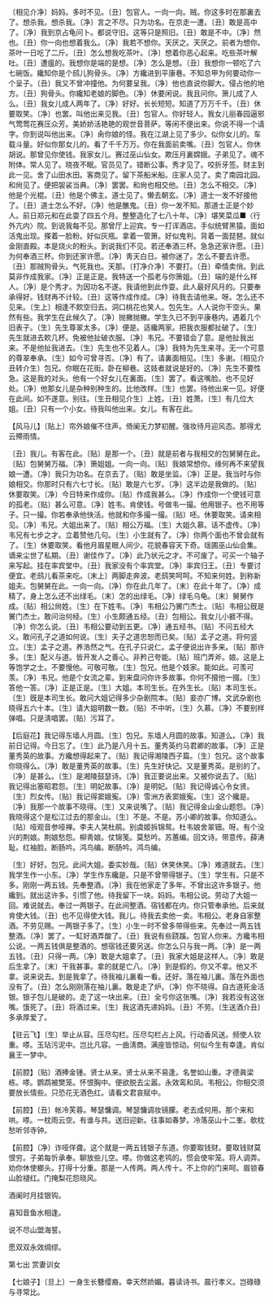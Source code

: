 <!-- { "loadSidebar": true } -->
〔相见介净〕妈妈。多时不见。〔丑〕包官人。一向一向。贼。你这多时在那裏去了。想杀我。想杀我。〔净〕言之不尽。只为功名。在京走一遭。〔丑〕敢是高中了。〔净〕我到京占龟问卜。都说守旧。这等只是照旧。〔丑〕敢是不中。〔净〕然也。〔丑〕你一向也想着我么。〔净〕我若不想你。天厌之。天厌之。前者为想你。茶叶一日吃了二斤。〔丑〕怎么想我吃茶叶。〔净〕想着你恶心起来。吃些茶叶解吐。〔丑〕遭瘟的。我想你是端的是想。〔净〕怎么是想。〔丑〕我想你一顿吃了六七碗饭。纔知你是个鸱儿狗骨头。〔净〕方纔进到平康巷。不知总甲为何要动你一个呈子。〔丑〕我又不曾冲撞他。为何要呈我。〔净〕他也直说你脚大。侵占他的地方。〔丑〕狗骨头。你纔知老娘的脚色。〔净〕休要闲说。我且问你。箫儿成了人么。〔丑〕我女儿成人两年了。〔净〕好好。长长短短。知道了万万千千。〔丑〕休要取笑。〔净〕也罢。叫他出来见我。〔丑〕包官人。你好轻人。我女儿丽春园逼邪气莺莺花赛压众芳。美娇娇活艳艳的观世音菩萨。等闲不便出来。你说不得一个请字。你到说叫他出来。〔净〕肏你娘的怪。我在江湖上见了多少。似你女儿的。车载斗量。好似你那女儿的。看了千千万万。你在我面前卖嘴。〔丑〕包官人。你休胡说。那曾见你使钱。我家女儿。赛过巫山仙女。欺压月裏嫦娥。子弟见了。魂不附体。常人见了。晓夜不眠。官员见了。错断公事。秀才见了。咬折牙签。财主到此一见。舍了山田水田。客商见了。留下茶船米船。庄家人见了。卖了南园北园。和尙见了。便把袈裟当典。〔净〕罢罢。和尙也相交他。〔丑〕怎么不相交。〔净〕他是个光棍。〔丑〕他是个佛主。道士见了。懒去朝玄。〔净〕道士一发不好接他了。〔丑〕道士怎么不好。〔净〕他是醮鬼。〔丑〕你一发不知。那道士正是个妙人。前日郑元和在此耍了四五个月。整整造化了七八十年。〔净〕堪笑菜瓜■〈行外亢内〉院。到说我每不见。那曾厅上迎宾。专一打诨酒店。手似统臂黑猿。面如活鬼出现。搽着一脸粉。好似灰甁。拿着一管箫。好似鬼判。背着一面琵琶。就似金刚直殿。本是烧火的粉头。到说我们不见。若还奉酒三杯。急急还家许愿。〔丑〕为何奉酒三杯。你到还家许愿。〔净〕靑天白日。被你迷了。怎么不要去许愿。〔丑〕那贼狗骨头。气死我也。天那。〔打净介净〕不要打。〔丑〕牵情卖俏。到此莫非作成我家。〔净〕正是正是。我特送一个孤老与你箫姐。〔丑〕端的是什么样人。〔净〕是个秀才。为因功名不遂。我请他到此作耍。此人最好风月的。只要奉承得好。钱财再不计较。〔丑〕这等作成作成。〔净〕待我去请他来。呀。怎么还不见来。〔生上〕相逢不飮空归去。洞口桃花也笑人。包先生。人人说你干空头。果然有些。我学生在此候久了。〔净〕抛撇抛撇。学生久已不到平康巷内。遇着几个旧表子。〔生〕先生尊翠太多。〔净〕便是。适纔两家。把我衣服都扯破了。〔生〕先生就进去飮几杯。免被他扯破衣服。〔净〕韦兄。不要错会了意。是他扯我出来。不是他扯我进去。〔生〕先生也不见着人。〔净〕我特为先生来寻。无一个可意的尊翠奉承。〔生〕如今可曾寻否。〔净〕有了。请裏面相见。〔生〕多谢。〔相见介丑转介生〕包兄。你眠在花街。卧在柳巷。这妓者就说是好的。〔净〕先生不要性急。这是我的对头。他有一个好女儿在裏面。〔生〕罢了。看这嘴脸。也不见好处。〔净〕他那女儿是杂种别种生的。比他改样。〔生〕也罢。待他出来一见。好便在此间。如不遂意。别往。〔生丑相见介生〕上姓。〔丑〕姓萧。〔生〕有几位大姐。〔丑〕只有一个小女。待我叫他出来。女儿。有客在此。 

【风马儿】〔贴上〕帘外娘催不住声。倚阑无力梦初醒。强妆待月迎风态。那得尤云殢雨情。

〔丑〕我儿。有客在此。〔贴〕是那一个。〔丑〕就是前者与我相交的包舅舅在此。〔贴〕包舅舅万福。〔净〕箫姐姐。一向一向。〔贴〕我娘常想你。缘何再不来望我娘一遭。〔净〕我只为功名。在京去了。〔贴〕敢是坐监。〔净〕正是。我当时与你娘相交。你那时只有六七寸长。〔贴〕敢是六七岁。〔净〕这半边是我做的。〔贴〕休要取笑。〔净〕今日特来作成你。〔贴〕作成我甚么。〔净〕作成你一个使钱可意的孤老。〔贴〕甚么可意。〔净〕姓韦。肯使钱。号做韦一撮。他用银子。也不用等子。只一撮。你若奉承他快活。他就和你多撮一撮。〔贴〕呸。休要取笑。请来相见。〔净〕韦兄。大姐出来了。〔贴〕相公万福。〔生〕大姐久慕。话不虚传。〔净〕韦兄有七步之才。立着赞他几句。〔生〕小生就有了。〔净〕你两个面也不曾会就有了。〔生〕休要取笑。看他月眉星眼人间少。花貌春容天下奇。瑶圃巫山仙会集。谪来尘世了私期。〔丑〕谢佳作了。〔净〕此乃状元之才。不可废了。可买一个轴子来写起。挂在率宾堂中。〔丑〕我家没有个率宾堂。〔净〕率宾归王。〔丑〕专要讨便宜。老鸱儿看茶来吃。〔末上〕两脚走奔波。老鸱笑呵呵。不知来何姓。到称新姐夫。包舅舅在此。一向一向。〔净〕你在此几年了。〔末〕在此十年了。〔净〕成精了。身上怎么还不出绿毛。〔末〕怎的出绿毛。〔净〕绿毛乌龟。〔末〕舅舅作成。〔贴〕相公尙姓。〔生〕在下姓韦。〔净〕韦相公乃黉门杰士。〔贴〕韦相公旣是黉门杰士。敢问治何经。〔生〕小生颇通五经。〔丑〕包相公。我女儿小捱不得。〔净〕你怎么说。〔丑〕韦相公要动到五更。〔净〕通五经书。〔贴〕不问五经大义。敢问孔子之道如何说。〔生〕夫子之道忠恕而已矣。〔贴〕孟子之道。将何竖立。〔生〕孟子之道。养浩然之气。在孔子只说仁。孟子便说出许多来。〔贴〕那许多。〔生〕配义与道。皆开发人之善心。非矜己夸能。〔贴〕班门弄斧。娘。这是上等饱学之士。不要慢他。可敬可敬。〔生〕包兄。他是个妓家。能如此。可羡可羡。〔净〕韦兄。他是个女流之辈。到来盘问你许多故事。你何不掇他一掇。〔生〕答他一答。〔净〕正是正是。〔生〕大姐。本司生长。在外生长。〔贴〕本司生长。〔生〕旣是本司生长。敢问大姐记得多少杂剧院本。〔贴〕妾亦广博。文武杂剧也晓得五六十本。〔生〕请大姐明数一数。〔贴〕不中听。〔生〕久慕。〔净〕不要别样弹唱。只是淸唱罢。〔贴〕污耳了。 

【后庭花】我记得东墙人月圆。〔生〕包兄。东墙人月圆的故事。知道么。〔净〕我前日记得。今日忘了。〔生〕此乃是八月十五。董秀英约马君卿的故事。〔净〕正是董秀英的故事。方纔想得起来了。〔贴〕我记得湘陵西子篇。〔生〕包兄。这个故事你晓得么。〔净〕敢是董秀英的故事。〔生〕先生好快记。又是董秀英。是别的了。〔净〕是甚么。〔生〕是湘陵鼓瑟诗。〔净〕我正要说出来。又被你说去了。〔贴〕我记得出塞昭君怨。〔生〕明妃故事。〔净〕是明妃。〔贴〕我记得诚心令女贤。〔生〕烈女传。〔贴〕我记得窦娥寃。〔净〕雪洲方表窦娥寃。〔生〕这个纔是。〔净〕我那一个故事不晓得。〔生〕又来说嘴了。〔贴〕我记得金山金山题怨。〔净〕我晓得这个是松江过去的那金山。〔生〕不是。不是。苏小卿的故事。你知道么。〔贴〕哑观音参哑禅。李夫人哭杜鹃。别虞姬拆锦鸳。杜韦娘舍翠钿。呀。有个没兴的荆娘。荆娘愁怨。柳靑娘。仗锦笺。莫愁吟。苏蕙编。回文诗。带意传。薛涛耻。红袖脸。断肠吟。鸿鸟编。断肠吟。鸿鸟编。

〔生〕好好。包兄。此间大姐。委实妙哉。〔贴〕休笑休笑。〔净〕难道就去。〔生〕我学生作一小东。〔净〕学生作东纔是。只是不曾带得银子。〔生〕学生有。只是不多。刚刚一两五钱。先奉整酒。〔净〕我在他家走了多年。不曾出这许多银子。他纔到。就出这许多。引惯了他。待我留下一块。妈妈。韦相公说。劳动了大姐一回。难说就去。奉过一两银子。在此间整酒。宿钱都在内。你只管奉承他。后来就肯使大钱。〔丑〕也不见得使大钱。我儿。待我去卖他一卖。韦相公。老身自家整酒。不劳见赐。一两银子多了。〔生〕小生一时不曾多带得些来。先奉过一两五钱整酒。〔净〕罢了。一缸好酒弄酸了。〔丑〕我说有些跷蹊。包官人你来。方纔韦相公说。一两五钱俱是整酒的。想宿钱还要另送。你怎么只与我一两。〔净〕是一两五钱。〔丑〕只得一两。〔净〕敢是大姐拿了。〔丑〕我家大姐是这样人。〔净〕敢是后生拿了。〔末〕干我甚事。拿的就是亡八。〔净〕到是假的。你又不拿。他又不拿。说来说去。到是我拿了。待我袖儿裏看一看。还好。落在袖儿裏。落在外面也没有了。〔丑〕怎么刚刚落在袖儿裏。敢是走了炉。〔净〕你不晓得。自古道死金活银。银子包儿是破的。走了这一块出来。〔丑〕全亏你这张嘴。〔净〕我若没有这张嘴。饿死了。〔丑〕将酒过来。〔生〕我这酒先递妈妈。〔丑〕不劳。〔生送酒介丑〕多承厚爱了。 

【驻云飞】〔生〕举止从容。压尽勾栏。压尽勾栏占上风。行动香风送。频使人钦重。嗏。玉玷污泥中。岂比凡容。一曲淸商。满座皆惊动。何似今生有幸逢。肯似襄王一梦中。

【前腔】〔贴〕酒捧金锺。贤士从来。贤士从来不易逢。名誉如山重。才德眞梁栋。嗏。鹦鹉被樊笼。怀恨胸中。便欲脱去尘嚣。永效鸾和凤。韦相公。你相交须要放长情些。只恐花无酒色红。请看文君哀赋中。

【前腔】〔丑〕帐冷芙蓉。琴瑟慵调。琴瑟慵调妆镜朦。老去成何用。那个来和哄。嗏。一枕雨云空。有谁与共。送旧迎新。往事如春梦。冷落巫山十二峯。欹枕愁听邻寺钟。

【前腔】〔净〕诈哑佯聋。这个就是一两五钱银子东道。你要取钱财。要取钱财莫恨穷。子弟每忻承奉。聊放些儿空。嗏。你做这老鸨的。惯会使牢笼。将人调弄。劝你休使榔头。打得十分重。那是一人传两。两人传十。不上你的门来呵。眉锁春山脸褪红。门掩梨花怨晓风。

酒阑时月挂银钩。



喜知音鱼水相逢。

说不尽山盟海誓。



愿双双永效绸缪。 

第七出
赏妻训女

【七娘子】〔旦上〕一身生长簪缨裔。幸天然娇媚。暮读诗书。晨行孝义。岂碌碌与寻常比。


